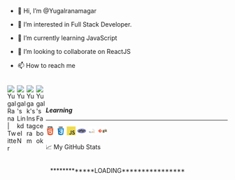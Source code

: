 - 👋 Hi, I’m @Yugalranamagar

- 👀 I’m interested in Full Stack Developer.
- 🌱 I’m currently learning JavaScript
- 💞️ I’m looking to collaborate on ReactJS
- 📫 How to reach me 
  <br>
  <br>
<a href="https://twitter.com/yugalranamgr">
  <img align="left" alt="Yugal Rana | Twitter" width="22px" src="https://cdn.jsdelivr.net/npm/simple-icons@v3/icons/twitter.svg" />
</a>
<a href="https://np.linkedin.com/in/yugal-rana-magar-a79b96168?original_referer=https%3A%2F%2Fwww.google.com%2F">
  <img align="left" alt="Yugal's LinkdeIN" width="22px" src="https://cdn.jsdelivr.net/npm/simple-icons@v3/icons/linkedin.svg" />
</a>
<a href="https://www.instagram.com/_yugal28/">
  <img align="left" alt="Yugak's Instagram" width="22px" src="https://cdn.jsdelivr.net/npm/simple-icons@v3/icons/instagram.svg" />
</a>
<a href="https://www.facebook.com/yugalranamgr/">
  <img align="left" alt="Yugal's Facebook" width="22px" src="https://cdn.jsdelivr.net/npm/simple-icons@v3/icons/facebook.svg" />
</a><br><br>

<!-- Please don't remove this: Grab your social icons from https://github.com/carlsednaoui/gitsocial -->
<!---
Yugalranamagar/Yugalranamagar is a ✨ special ✨ repository because its `README.md` (this file) appears on your GitHub profile.
You can click the Preview link to take a look at yyugalranamgr
--->
*******Learning*******
***************************
<code><img height="20" src="https://raw.githubusercontent.com/github/explore/80688e429a7d4ef2fca1e82350fe8e3517d3494d/topics/html/html.png"></code>
<code><img height="20" src="https://raw.githubusercontent.com/github/explore/80688e429a7d4ef2fca1e82350fe8e3517d3494d/topics/css/css.png"></code>
<code><img height="20" src="https://raw.githubusercontent.com/github/explore/80688e429a7d4ef2fca1e82350fe8e3517d3494d/topics/javascript/javascript.png"></code>
<code><img height="20" src="https://raw.githubusercontent.com/github/explore/80688e429a7d4ef2fca1e82350fe8e3517d3494d/topics/php/php.png"></code>
<code><img height="20" src="https://raw.githubusercontent.com/github/explore/80688e429a7d4ef2fca1e82350fe8e3517d3494d/topics/mysql/mysql.png"></code>
<code><img height="20" src="https://raw.githubusercontent.com/github/explore/80688e429a7d4ef2fca1e82350fe8e3517d3494d/topics/git/git.png"></code>
<br>
<summary>📈 My GitHub Stats</summary>
<br>
  <p align="center">
     *************LOADING****************
  </p
